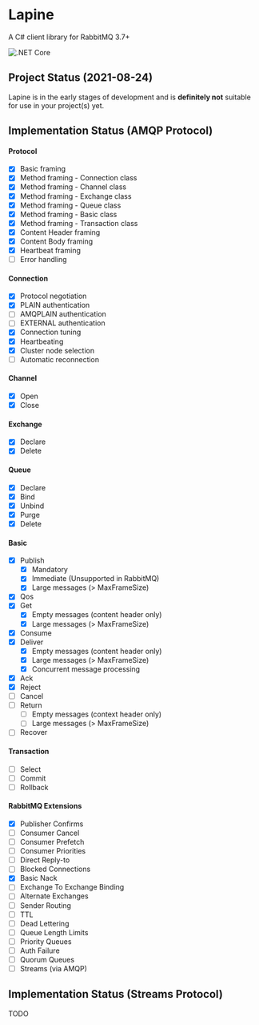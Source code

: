 # Lapine
A C# client library for RabbitMQ 3.7+

![.NET Core](https://github.com/Matthew-Davey/Lapine/workflows/.NET%20Core/badge.svg?branch=develop)

## Project Status (2021-08-24)
Lapine is in the early stages of development and is **definitely not** suitable for use in your project(s) yet.

## Implementation Status (AMQP Protocol)

#### Protocol
- [x] Basic framing
- [x] Method framing - Connection class
- [x] Method framing - Channel class
- [x] Method framing - Exchange class
- [x] Method framing - Queue class
- [x] Method framing - Basic class
- [x] Method framing - Transaction class
- [x] Content Header framing
- [x] Content Body framing
- [x] Heartbeat framing
- [ ] Error handling

#### Connection
- [x] Protocol negotiation
- [x] PLAIN authentication
- [ ] AMQPLAIN authentication
- [ ] EXTERNAL authentication
- [x] Connection tuning
- [x] Heartbeating
- [x] Cluster node selection
- [ ] Automatic reconnection

#### Channel
- [x] Open
- [x] Close

#### Exchange
- [x] Declare
- [x] Delete

#### Queue
- [x] Declare
- [x] Bind
- [x] Unbind
- [x] Purge
- [x] Delete

#### Basic
- [x] Publish
  - [x] Mandatory
  - [x] Immediate (Unsupported in RabbitMQ)
  - [x] Large messages (> MaxFrameSize)
- [x] Qos
- [x] Get
  - [x] Empty messages (content header only)
  - [x] Large messages (> MaxFrameSize)
- [x] Consume
- [x] Deliver
  - [x] Empty messages (content header only)
  - [x] Large messages (> MaxFrameSize)
  - [x] Concurrent message processing
- [x] Ack
- [x] Reject
- [ ] Cancel
- [ ] Return
  - [ ] Empty messages (context header only)
  - [ ] Large messages (> MaxFrameSize)
- [ ] Recover

#### Transaction
- [ ] Select
- [ ] Commit
- [ ] Rollback

#### RabbitMQ Extensions
- [x] Publisher Confirms
- [ ] Consumer Cancel
- [ ] Consumer Prefetch
- [ ] Consumer Priorities
- [ ] Direct Reply-to
- [ ] Blocked Connections
- [x] Basic Nack
- [ ] Exchange To Exchange Binding
- [ ] Alternate Exchanges
- [ ] Sender Routing
- [ ] TTL
- [ ] Dead Lettering
- [ ] Queue Length Limits
- [ ] Priority Queues
- [ ] Auth Failure
- [ ] Quorum Queues
- [ ] Streams (via AMQP)

## Implementation Status (Streams Protocol)
TODO
